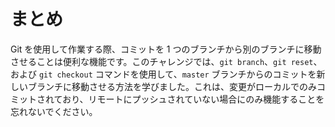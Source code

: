 # まとめ

Git を使用して作業する際、コミットを 1 つのブランチから別のブランチに移動させることは便利な機能です。このチャレンジでは、`git branch`、`git reset`、および `git checkout` コマンドを使用して、`master` ブランチからのコミットを新しいブランチに移動させる方法を学びました。これは、変更がローカルでのみコミットされており、リモートにプッシュされていない場合にのみ機能することを忘れないでください。
